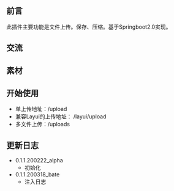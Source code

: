 ## 前言
此插件主要功能是文件上传。保存、压缩。基于Springboot2.0实现。

## 交流	
		  

## 素材

 
## 开始使用
 * 单上传地址：/upload
 * 兼容Layui的上传地址： /layui/upload
 * 多文件上传：/uploads

## 更新日志

 * 0.1.1.200222_alpha
    *  初始化
 * 0.1.1.200318_bate
    *  注入日志

